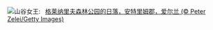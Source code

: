 ![](https://www.bing.com/th?id=OHR.GlenariffForest_ZH-CN7874768337_UHD.jpg&w=1000)山谷女王:&nbsp;&ensp;[格莱纳里夫森林公园的日落，安特里姆郡，爱尔兰 (© Peter Zelei/Getty Images)](https://www.bing.com/th?id=OHR.GlenariffForest_ZH-CN7874768337_UHD.jpg)
<br><br/>
